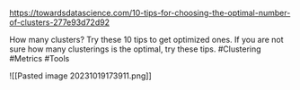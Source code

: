 https://towardsdatascience.com/10-tips-for-choosing-the-optimal-number-of-clusters-277e93d72d92

How many clusters? Try these 10 tips to get optimized ones.
If you are not sure how many clusterings is the optimal, try these tips.
#Clustering #Metrics #Tools

![[Pasted image 20231019173911.png]]